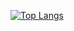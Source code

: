 [![Top Langs](https://github-readme-stats.vercel.app/api/top-langs/?username=c4mpos-dev&layout=compact&theme=transparent&langs_count=6&size_weight=0.5&count_weight=0.5&custom_title=Top%20languages%20by%20repositories)](https://github.com/c4mpos-dev?tab=repositories)
